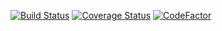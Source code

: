 [![Build Status](https://travis-ci.org/beverlyRoadGoose/algorithms.svg?branch=master)](https://travis-ci.org/beverlyRoadGoose/algorithms)
[![Coverage Status](https://coveralls.io/repos/github/beverlyRoadGoose/algorithms/badge.svg?branch=master)](https://coveralls.io/github/beverlyRoadGoose/algorithms?branch=master)
[![CodeFactor](https://www.codefactor.io/repository/github/beverlyroadgoose/algorithms/badge/master)](https://www.codefactor.io/repository/github/beverlyroadgoose/algorithms/overview/master)
